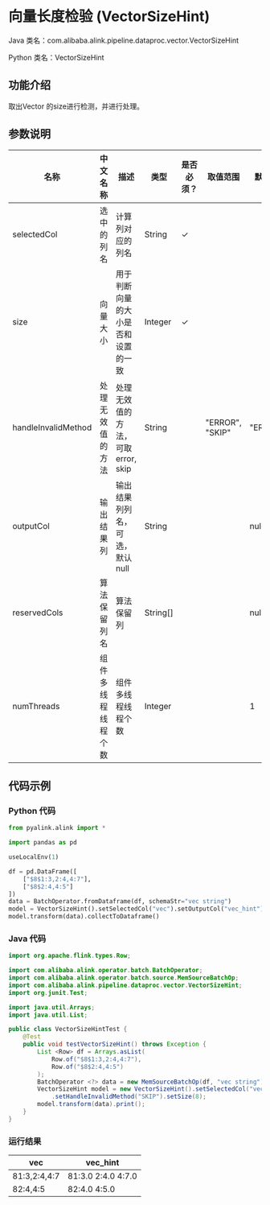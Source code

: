 # 向量长度检验 (VectorSizeHint)
Java 类名：com.alibaba.alink.pipeline.dataproc.vector.VectorSizeHint

Python 类名：VectorSizeHint


## 功能介绍
取出Vector 的size进行检测，并进行处理。
## 参数说明
| 名称 | 中文名称 | 描述 | 类型 | 是否必须？ | 取值范围 | 默认值 |
| --- | --- | --- | --- | --- | --- | --- |
| selectedCol | 选中的列名 | 计算列对应的列名 | String | ✓ |  |  |
| size | 向量大小 | 用于判断向量的大小是否和设置的一致 | Integer | ✓ |  |  |
| handleInvalidMethod | 处理无效值的方法 | 处理无效值的方法，可取 error, skip | String |  | "ERROR", "SKIP" | "ERROR" |
| outputCol | 输出结果列 | 输出结果列列名，可选，默认null | String |  |  | null |
| reservedCols | 算法保留列名 | 算法保留列 | String[] |  |  | null |
| numThreads | 组件多线程线程个数 | 组件多线程线程个数 | Integer |  |  | 1 |


## 代码示例
### Python 代码
```python
from pyalink.alink import *

import pandas as pd

useLocalEnv(1)

df = pd.DataFrame([
    ["$8$1:3,2:4,4:7"],
    ["$8$2:4,4:5"]
])
data = BatchOperator.fromDataframe(df, schemaStr="vec string")
model = VectorSizeHint().setSelectedCol("vec").setOutputCol("vec_hint").setHandleInvalidMethod("SKIP").setSize(8)
model.transform(data).collectToDataframe()
```
### Java 代码
```java
import org.apache.flink.types.Row;

import com.alibaba.alink.operator.batch.BatchOperator;
import com.alibaba.alink.operator.batch.source.MemSourceBatchOp;
import com.alibaba.alink.pipeline.dataproc.vector.VectorSizeHint;
import org.junit.Test;

import java.util.Arrays;
import java.util.List;

public class VectorSizeHintTest {
	@Test
	public void testVectorSizeHint() throws Exception {
		List <Row> df = Arrays.asList(
			Row.of("$8$1:3,2:4,4:7"),
			Row.of("$8$2:4,4:5")
		);
		BatchOperator <?> data = new MemSourceBatchOp(df, "vec string");
		VectorSizeHint model = new VectorSizeHint().setSelectedCol("vec").setOutputCol("vec_hint")
			.setHandleInvalidMethod("SKIP").setSize(8);
		model.transform(data).print();
	}
}
```
### 运行结果
|vec|vec_hint|
|---|--------|
|$8$1:3,2:4,4:7|$8$1:3.0 2:4.0 4:7.0|
|$8$2:4,4:5|$8$2:4.0 4:5.0|
